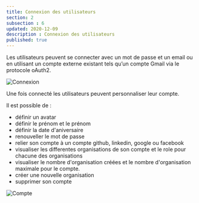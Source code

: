 ```yaml
---
title: Connexion des utilisateurs
section: 2
subsection : 6
updated: 2020-12-09
description : Connexion des utilisateurs
published: true
---
```

Les utilisateurs peuvent se connecter avec un mot de passe et un email ou en utilisant un compte externe existant tels qu’un compte Gmail via le protocole oAuth2.

![Connexion](./images/functional-presentation/connexion.jpg)


Une fois connecté les utilisateurs peuvent personnaliser leur compte.

Il est possible de :
* définir un avatar
* définir le prénom et le prénom  
* définir la date d'aniversaire
* renouveller le mot de passe
* relier son compte à un compte github, linkedin, google ou facebook
* visualiser les differentes organisations de son compte et le role pour chacune des organisations
* visualiser le nombre d'organisation créées et le nombre d'organisation maximale pour le compte.
* créer une nouvelle organisation
* supprimer son compte

![Compte](./images/functional-presentation/compte.jpg)

